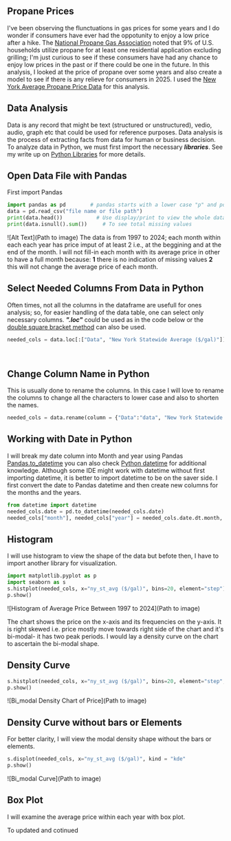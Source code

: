 ## Propane Prices
I've been observing the flunctuations in gas prices for some years and I do wonder if consumers have ever had the oppotunity to enjoy a low price after a hike. The [National Propane Gas Association](https://www.npga.org/news-resources/2020-residential-energy-consumption-survey-recs/) noted that 9% of U.S. households utilize propane for at least one residential application excluding grilling; I'm just curious to see if these consumers have had any chance to enjoy low prices in the past or if there could be one in the future. In this analysis, I looked at the price of propane over some years and also create a model to see if there is any relieve for consumers in 2025. 
I used the [New York Average Propane Price Data](https://catalog.data.gov/dataset/average-residential-retail-propane-prices-by-region-beginning-1997-4888e) for this analysis.

## Data Analysis
Data is any record that might be text (structured or unstructured), vedio, audio, graph etc that could be used for reference purposes. Data analysis is the process of extracting facts from data for human or business decision. 
To analyze data in Python, we must first import the necessary ***libraries***. See my write up on [Python Libraries](https://github.com/dataglyder/Basic-Python-Libraries.io) for more details.

## Open Data File with Pandas
First import Pandas
``` Python
import pandas as pd        # pandas starts with a lower case "p" and pd is just an alias for pandas.
data = pd.read_csv("file name or file path")
print(data.head())           # Use display/print to view the whole data table or data.head() to view first 5 rows.
print(data.isnull().sum())     # To see total missing values
```
![Alt Text](Path to image)
The data is from 1997 to 2024; each month within each each year has price imput of at least 2 i.e., at the beggining and at the end of the month. I will not fill-in each month with its average price in other to have a full month because:
**1** there is no indication of missing values
**2** this will not change the average price of each month.

## Select Needed Columns From Data in Python
Often times, not all the columns in the dataframe are usefull for ones analysis; so, for easier handling of the data table, one can select only necessary columns. ***".loc"*** could be used as in the code below or the [double square bracket method](https://pandas.pydata.org/docs/user_guide/indexing.html) can also be used. 
``` Python
needed_cols = data.loc[:["Data", "New York Statewide Average ($/gal)"]] # ":" selected all the rows and "Data" and
                                                                          # "New York Statewide Average ($/gal)"   
                                                                             # were the columns selected.
```
## Change Column Name in Python
This is usually done to rename the columns. In this case I will love to rename the columns to change all the characters to lower case and also to shorten the names.
``` Python
needed_cols = data.rename(column = {"Data":"data", "New York Statewide Average ($/gal)":"ny_st_avg ($/gal)"}]
```
## Working with Date in Python
I will break my date column into Month and year using Pandas [Pandas.to_datetime](https://pandas.pydata.org/docs/reference/api/pandas.to_datetime.html) you can also check [Python datetime](https://docs.python.org/3/library/datetime.html#module-datetime) for additional knowledge. Although some IDE might work with datetime without first importing datetime, it is better to import datetime to be on the saver side.
I first convert the date to Pandas datetime and then create new columns for the months and the years.
``` Python
from datetime import datetime
needed_cols.date = pd.to_datetime(needed_cols.date)
needed_cols["month"], needed_cols["year"] = needed_cols.date.dt.month, needed_cols.date.dt.month
```
## Histogram
I will use histogram to view the shape of the data but befote then, I have to import another library for visualization. 
``` Python
import matplotlib.pyplot as p
import seaborn as s
s.histplot(needed_cols, x="ny_st_avg ($/gal)", bins=20, element="step")
p.show()
```
![Histogram of Average Price Between 1997 to 2024](Path to image)

The chart shows the price on the x-axis and its frequencies on the y-axis. It is right  skewed i.e. price mostly move towards right side of the chart and it's bi-modal- it has two peak periods. I would lay a density curve on the chart to ascertain the bi-modal shape.
## Density Curve
``` Python
s.histplot(needed_cols, x="ny_st_avg ($/gal)", bins=20, element="step", kde=True)
p.show()
```
![Bi_modal Density Chart of Price](Path to image)
## Density Curve without bars or Elements
For better clarity, I will view the modal density shape without the bars or elements.
``` Python
s.displot(needed_cols, x="ny_st_avg ($/gal)", kind = "kde"
p.show()
```
![Bi_modal Curve](Path to image)

## Box Plot
I will examine the average price within each year with box plot.



To updated and cotinued
 



